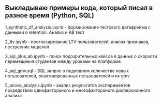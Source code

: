 ## Выкладываю примеры кода, который писал в разное время (Python, SQL)

1_synthetic_df_analysis.ipynb - формирование тестового датафрейма с данными о retention. Анализ и АВ тест

2_ltv.ipynb - прогнозирование LTV пользователей, анализ признаков, построение моделей

3_sql_plus_ab.ipynb - поиск подозрительных кейсов в данных о скорости перемещения студентов между уроками на платформе

4_sql_gmv.sql - SQL запрос о подневном количестве новых пользователей, реактивированных пользователей и их gmv 

5_anova_analysis.ipynb - анализ результатов экспериментов посредством однофактороного и многофактороного дисперсионного анализа 
